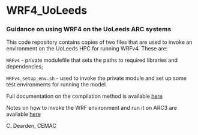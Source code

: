 # WRF4_UoLeeds

### Guidance on using WRF4 on the UoLeeds ARC systems

This code repository contains copies of two files that are used to invoke an environment on the UoLeeds HPC for running WRFv4. 
These are: 

```WRFv4``` - private modulefile that sets the paths to required libraries and dependencies;

```WRFv4_setup_env.sh``` - used to invoke the private module and set up some test environments for running the model. 

Full documentation on the compilation method is available [here](https://github.com/cemac-tech/WRF4_UoLeeds/wiki/Compiling-WRFv4.0-on-ARC3)

Notes on how to invoke the WRF environment and run it on ARC3 are available [here](https://github.com/cemac-tech/WRF4_UoLeeds/wiki/WRFv4-on-ARC3:-User-documentation)

C. Dearden, CEMAC

